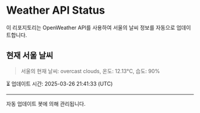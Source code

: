 
# Weather API Status

이 리포지토리는 OpenWeather API를 사용하여 서울의 날씨 정보를 자동으로 업데이트합니다.

## 현재 서울 날씨
> 서울의 현재 날씨: overcast clouds, 온도: 12.13°C, 습도: 90%

⏳ 업데이트 시간: 2025-03-26 21:41:33 (UTC)

---
자동 업데이트 봇에 의해 관리됩니다.
